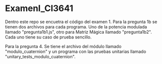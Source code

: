# ExamenI_CI3641
Dentro este repo se encuetra el código del examen 1.
Para la pregunta 1b se tienen dos archivos para cada programa. 
Uno de la potencia modulada llamado "pregunta1b1.js", otro para
Matriz Mágica llamado "pregunta1b2". Cada uno tiene su caso de prueba sencillo.

Para la pregunta 4. Se tiene el archivo del módulo llamado "modulo_cuaternion"
y un programa con las pruebas unitarias llamado "unitary_tests_modulo_cuaternion".